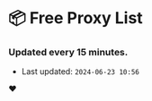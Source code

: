 # :package: Free Proxy List
### Updated every 15 minutes.

- Last updated: `2024-06-23 10:56`

:heart:
